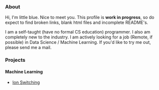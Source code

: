 ### About

Hi, I'm little blue. Nice to meet you. This profile is **work in progress**, so do expect to find broken links, blank html files and incomplete README's.

I am a self-taught (have no formal CS education) programmer. I also am completely new to the industry. I am actively looking for a job (Remote, if possible) in Data Science / Machine Learning. If you'd like to try me out, please send me a mail.

### Projects
#### Machine Learning
* [Ion Switching](https://github.com/littlebluepenguin/Ion-Switching)

